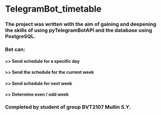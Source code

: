 # TelegramBot_timetable


### The project was written with the aim of gaining and deepening the skills of using pyTelegramBotAPI and the database using PostgreSQL.


### Bot can:

#### >> Send schedule for a specific day
#### >> Send the schedule for the current week
#### >> Send schedule for next week
#### >> Determine even / odd week


### Completed by student of group BVT2107 Mullin S.Y.

